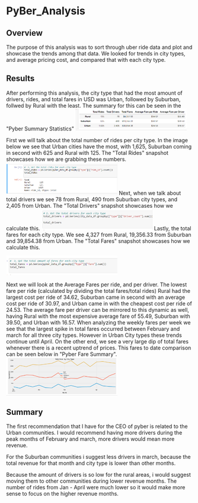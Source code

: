 # PyBer_Analysis
## Overview
The purpose of this analysis was to sort through uber ride data and plot and showcase the trends among that data. We looked for trends in city types, and average pricing cost, and compared that with each city type.
## Results
After performing this analysis, the city type that had the most amount of drivers, rides, and total fares in USD was Urban, followed by Suburban, follwed by Rural with the least. The summary for this can be seen in the "Pyber Summary Statistics"
<img src ="Resources/Pyber_summary.png" width = "300" alt ="summarystats" title ="Pyber Summary Statistics"/>

First we will talk about the total number of rides per city type. In the image below we see that Urban cities have the most, with 1,625, Suburban coming in second with 625 and Rural with 125. The "Total Rides" snapshot showcases how we are grabbing these numbers. 
<img src ="Resources/total_rides.png" width = "300" alt ="ridetotal" title ="Total Rides"/>
Next, when we talk about total drivers we see 78 from Rural, 490 from Suburban city types, and 2,405 from Urban. The "Total Drivers" snapshot showcases how we calculate this.
<img src ="Resources/total_drivers.png" width = "300" alt ="drivertotal" title ="Total Drivers"/>
Lastly, the total fares for each city type. We see 4,327 from Rural, 19,356.33 from Suburban and 39,854.38 from Urban. The "Total Fares" snapshot showcases how we calculate this.


<img src ="Resources/total_fares.png" width = "300" alt ="faretotal" title ="Total Fares"/>

Next we will look at the Average Fares per ride, and per driver. The lowest fare per ride (calculated by dividing the total fares/total rides) Rural had the largest cost per ride of 34.62, Suburban came in second with an average cost per ride of 30.97, and Urban came in with the cheapest cost per ride of 24.53. The average fare per driver can be mirrored to this dynamic as well, having Rural with the most expensive average fare of 55.49, Suburban with 39.50, and Urban with 16.57.
When analyzing the weekly fares per week we see  that the largest spike in total fares occurred between February and march for all three city types. However in Urban City types these trends continue until April. On the other end, we see a very large dip of total fares whenever there is a recent uptrend of prices. This fares to date comparison can be seen below in "Pyber Fare Summary".
<img src ="Resources/Pyber_fare_summary.png" width = "300" alt ="pybersum" title ="Pyber Fare Summary"/>

## Summary
The first recommendation that I have for the CEO of pyber is related to the Urban communities. I would recommend having more drivers during the peak months of February and march, more drivers would mean more revenue.

For the Suburban communities i suggest less drivers in march, because the total revenue for that month and city type is lower than other months.

Because the amount of drivers is so low for the rural areas, i would suggest moving them to other communities during lower revenue months. The number of rides from Jan - April were much lower so it would make more sense to focus on the higher revenue months.